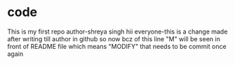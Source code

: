 # code
This is my first repo
author-shreya singh
hii everyone-this is a change made after writing till author in github so now bcz of this line "M" will be seen in front of README file which means "MODIFY" that needs to be commit once again
